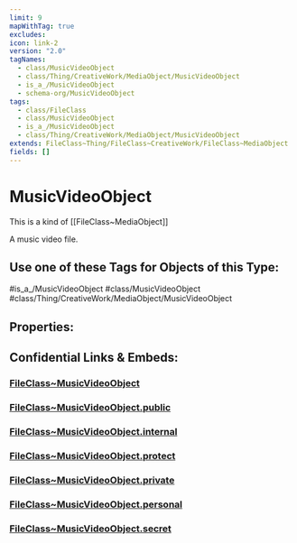 ```yaml
---
limit: 9
mapWithTag: true
excludes: 
icon: link-2
version: "2.0"
tagNames:
  - class/MusicVideoObject
  - class/Thing/CreativeWork/MediaObject/MusicVideoObject
  - is_a_/MusicVideoObject
  - schema-org/MusicVideoObject
tags:
  - class/FileClass
  - class/MusicVideoObject
  - is_a_/MusicVideoObject
  - class/Thing/CreativeWork/MediaObject/MusicVideoObject
extends: FileClass~Thing/FileClass~CreativeWork/FileClass~MediaObject
fields: []
---
```


# MusicVideoObject
This is a kind of [[FileClass~MediaObject]]

A music video file.


## Use one of these Tags for Objects of this Type:

#is_a_/MusicVideoObject
#class/MusicVideoObject
#class/Thing/CreativeWork/MediaObject/MusicVideoObject

## Properties:


## Confidential Links & Embeds: 

### [FileClass~MusicVideoObject](/_Standards/fileClass/FileClass~Thing/FileClass~CreativeWork/FileClass~MediaObject/FileClass~MusicVideoObject.md) 

### [FileClass~MusicVideoObject.public](/_public/fileClass/FileClass~Thing/FileClass~CreativeWork/FileClass~MediaObject/FileClass~MusicVideoObject.public.md) 

### [FileClass~MusicVideoObject.internal](/_internal/fileClass/FileClass~Thing/FileClass~CreativeWork/FileClass~MediaObject/FileClass~MusicVideoObject.internal.md) 

### [FileClass~MusicVideoObject.protect](/_protect/fileClass/FileClass~Thing/FileClass~CreativeWork/FileClass~MediaObject/FileClass~MusicVideoObject.protect.md) 

### [FileClass~MusicVideoObject.private](/_private/fileClass/FileClass~Thing/FileClass~CreativeWork/FileClass~MediaObject/FileClass~MusicVideoObject.private.md) 

### [FileClass~MusicVideoObject.personal](/_personal/fileClass/FileClass~Thing/FileClass~CreativeWork/FileClass~MediaObject/FileClass~MusicVideoObject.personal.md) 

### [FileClass~MusicVideoObject.secret](/_secret/fileClass/FileClass~Thing/FileClass~CreativeWork/FileClass~MediaObject/FileClass~MusicVideoObject.secret.md)

